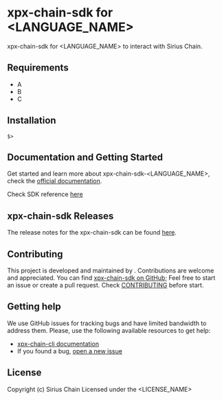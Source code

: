 [comment]: # (Replace variables LANGUAGE_NAME, YEAR, LICENSE_NAME, CONTRIBUTORS, GITHUB_NICKNAME and complete Requirements and Installation sections)

# xpx-chain-sdk for <LANGUAGE_NAME>

xpx-chain-sdk for <LANGUAGE_NAME> to interact with Sirius Chain.

## Requirements

- A
- B
- C

## Installation

```$>```

## Documentation and Getting Started

Get started and learn more about xpx-chain-sdk-<LANGUAGE_NAME>, check the [official documentation][docs].

Check SDK reference [here][sdk-ref]

## xpx-chain-sdk Releases

The release notes for the xpx-chain-sdk can be found [here](CHANGELOG.md).

## Contributing

This project is developed and maintained by <CONTRIBUTORS>. Contributions are welcome and appreciated. You can find [xpx-chain-sdk on GitHub][self]; 
Feel free to start an issue or create a pull request. Check [CONTRIBUTING](CONTRIBUTING.md) before start.

## Getting help

We use GitHub issues for tracking bugs and have limited bandwidth to address them.
Please, use the following available resources to get help:

- [xpx-chain-cli documentation][docs]
- If you found a bug, [open a new issue][issues]

## License

Copyright (c) <YEAR> Sirius Chain
Licensed under the <LICENSE_NAME>

[self]: https://github.com/proximax-storage/<LANGUAGE_NAME>-xpx-chain-sdk
[docs]: http://proximax-storage.github.io/getting-started/setup-workstation.html
[issues]: https://github.com/<GITHUB_NICKNAME>/<LANGUAGE_NAME>-xpx-chain-sdk/issues
[sdk-ref]: http://proximax-storage.github.io/<LANGUAGE_NAME>-xpx-chain-sdk